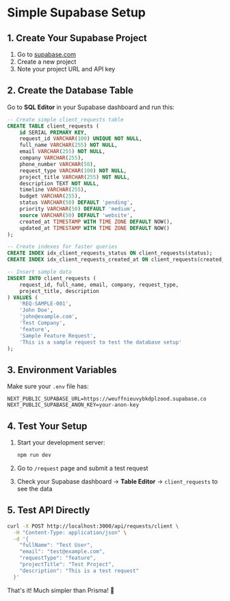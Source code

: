 # Simple Supabase Setup

## 1. Create Your Supabase Project
1. Go to [supabase.com](https://supabase.com)
2. Create a new project
3. Note your project URL and API key

## 2. Create the Database Table

Go to **SQL Editor** in your Supabase dashboard and run this:

```sql
-- Create simple client_requests table
CREATE TABLE client_requests (
    id SERIAL PRIMARY KEY,
    request_id VARCHAR(100) UNIQUE NOT NULL,
    full_name VARCHAR(255) NOT NULL,
    email VARCHAR(255) NOT NULL,
    company VARCHAR(255),
    phone_number VARCHAR(50),
    request_type VARCHAR(100) NOT NULL,
    project_title VARCHAR(255) NOT NULL,
    description TEXT NOT NULL,
    timeline VARCHAR(255),
    budget VARCHAR(255),
    status VARCHAR(50) DEFAULT 'pending',
    priority VARCHAR(50) DEFAULT 'medium',
    source VARCHAR(50) DEFAULT 'website',
    created_at TIMESTAMP WITH TIME ZONE DEFAULT NOW(),
    updated_at TIMESTAMP WITH TIME ZONE DEFAULT NOW()
);

-- Create indexes for faster queries
CREATE INDEX idx_client_requests_status ON client_requests(status);
CREATE INDEX idx_client_requests_created_at ON client_requests(created_at);

-- Insert sample data
INSERT INTO client_requests (
    request_id, full_name, email, company, request_type, 
    project_title, description
) VALUES (
    'REQ-SAMPLE-001', 
    'John Doe', 
    'john@example.com', 
    'Test Company',
    'feature',
    'Sample Feature Request',
    'This is a sample request to test the database setup'
);
```

## 3. Environment Variables

Make sure your `.env` file has:

```env
NEXT_PUBLIC_SUPABASE_URL=https://weuffnieuvybkdplzood.supabase.co
NEXT_PUBLIC_SUPABASE_ANON_KEY=your-anon-key
```

## 4. Test Your Setup

1. Start your development server:
   ```bash
   npm run dev
   ```

2. Go to `/request` page and submit a test request

3. Check your Supabase dashboard → **Table Editor** → `client_requests` to see the data

## 5. Test API Directly

```bash
curl -X POST http://localhost:3000/api/requests/client \
  -H "Content-Type: application/json" \
  -d '{
    "fullName": "Test User",
    "email": "test@example.com",
    "requestType": "feature", 
    "projectTitle": "Test Project",
    "description": "This is a test request"
  }'
```

That's it! Much simpler than Prisma! 🎉